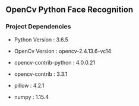 ## OpenCv Python Face Recognition ##

### Project Dependencies ###

- Python Version : 3.6.5

- OpenCv Version : opencv-2.4.13.6-vc14

- opencv-contrib-python : 4.0.0.21

- opencv-contrib : 3.3.1

- pillow : 4.2.1

- numpy : 1.15.4